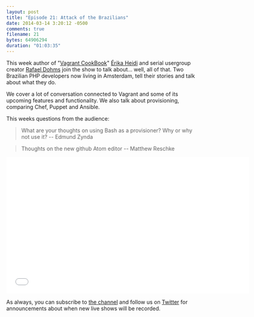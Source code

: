```yaml
---
layout: post
title: "Episode 21: Attack of the Brazilians"
date: 2014-03-14 3:20:12 -0500
comments: true
filename: 21
bytes: 64906294
duration: "01:03:35"
---
```


This week author of "[Vagrant CookBook]" [Érika Heidi] and serial usergroup creator [Rafael Dohms] join the show to 
talk about... well, all of that. Two Brazilian PHP developers now living in Amsterdam, tell their stories and talk 
about what they do.

We cover a lot of conversation connected to Vagrant and some of its upcoming features and functionality. We also talk 
about provisioning, comparing Chef, Puppet and Ansible.

This weeks questions from the audience:

> What are your thoughts on using Bash as a provisioner? Why or why not use it?
-- Edmund Zynda

> Thoughts on the new github Atom editor
-- Matthew Reschke

<iframe width="640" height="360" src="//www.youtube.com/embed/neq7o8DG68k" frameborder="0" allowfullscreen></iframe>

As always, you can subscribe to [the channel](http://www.youtube.com/channel/UCepVwe7RrxE7Zv3kytUfcKw?feature=watch) and follow us on [Twitter](https://twitter.com/phptownhall) for announcements about when new live shows will be recorded. 

[Vagrant CookBook]: https://leanpub.com/vagrantcookbook
[Érika Heidi]: https://twitter.com/erikaheidi
[Rafael Dohms]: https://twitter.com/rdohms